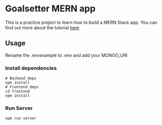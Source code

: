 
# Goalsetter MERN app

This is a practice project to learn how to build a MERN Stack app. You can find out more about the tutorial [here](https://www.youtube.com/watch?v=-0exw-9YJBo)

## Usage

Rename the .envexample to .env and add your MONGO_URI

### Install dependencies

```
# Backend deps
npm install
# Frontend deps
cd frontend
npm install
```

### Run Server

```
npm run server
```
